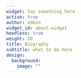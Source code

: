 ```yaml
---
widget: Say something here
active: true
author: admin
widget_id: about-widget
headless: true
weight: 20
title: Biography
subtitle: what to do here
design:
  background:
    image: ""
---
```

